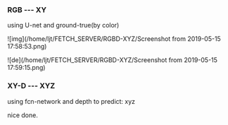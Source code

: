 ### RGB --- XY

using U-net and ground-true(by color)

![img](/home/ljt/FETCH_SERVER/RGBD-XYZ/Screenshot from 2019-05-15 17:58:53.png)

![de](/home/ljt/FETCH_SERVER/RGBD-XYZ/Screenshot from 2019-05-15 17:59:15.png)

### XY-D --- XYZ

using fcn-network and depth to predict: xyz

nice done.